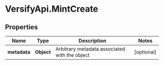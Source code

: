 # VersifyApi.MintCreate

## Properties

Name | Type | Description | Notes
------------ | ------------- | ------------- | -------------
**metadata** | **Object** | Arbitrary metadata associated with the object | [optional] 


